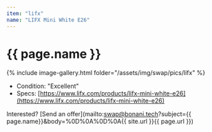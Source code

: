 ```yaml
---
item: "lifx"
name: "LIFX Mini White E26"
---
```


# {{ page.name }}

{% include image-gallery.html folder="/assets/img/swap/pics/lifx" %}

- Condition: "Excellent"
- Specs: [https://www.lifx.com/products/lifx-mini-white-e26](https://www.lifx.com/products/lifx-mini-white-e26)

Interested? [Send an offer](mailto:swap@bonani.tech?subject={{ page.name}}&body=%0D%0A%0D%0A{{ site.url }}{{ page.url }})
